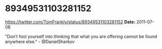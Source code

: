 # 89349531103281152
https://twitter.com/TomFrankly/status/89349531103281152
**Date:** 2011-07-08

"Don’t fool yourself into thinking that what you are offering cannot be found anywhere else." - @DanielSharkov
